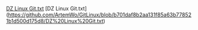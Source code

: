 [DZ Linux Git.txt](https://github.com/ArtemWo/GitLinux.git)
[DZ Linux Git.txt]  (https://github.com/ArtemWo/GitLinux/blob/b701daf8b2aa131f85a63b778521b1d500d175d8/DZ%20Linux%20Git.txt)
